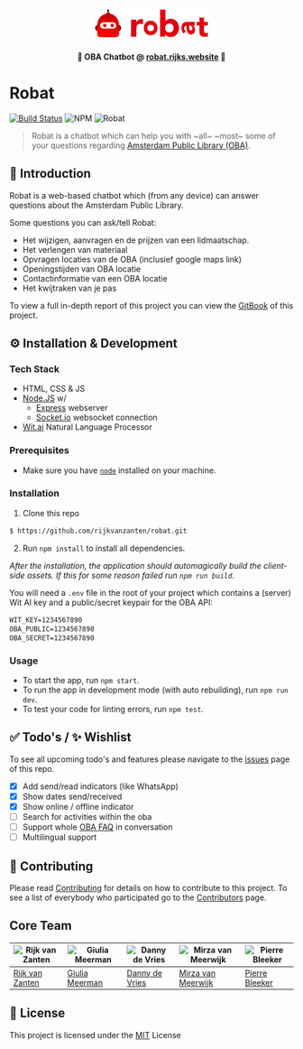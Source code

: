 <h1 align="center">
	<img width="200" src="media/robat_icon-logo.png" alt="Logo">
	<br>
</h1>

<p align="center">
	<b>🤖 OBA Chatbot @ <a href="http://robat.rijks.website">robat.rijks.website</a> 🤖</b>
</p>

# Robat
[![Build Status](https://semaphoreci.com/api/v1/rijkvanzanten/robat/branches/master/shields_badge.svg)](https://semaphoreci.com/rijkvanzanten/robat)
![NPM](https://img.shields.io/npm/v/npm.svg)
![Robat](https://img.shields.io/badge/🤖-robat-E30111.svg)


> Robat is a chatbot which can help you with ~all~ ~most~ some of your questions regarding  [Amsterdam Public Library (OBA)](http://oba.nl).

## :book: Introduction
Robat is a web-based chatbot which (from any device) can answer questions about the Amsterdam Public Library.

Some questions you can ask/tell Robat:  
* Het wijzigen, aanvragen en de prijzen van een lidmaatschap.
* Het verlengen van materiaal
* Opvragen locaties van de OBA (inclusief google maps link)
* Openingstijden van OBA locatie
* Contactinformatie van een OBA locatie
* Het kwijtraken van je pas

To view a full in-depth report of this project you can view the [GitBook](https://dandevri.gitbooks.io/oba) of this project.

## ⚙️ Installation & Development

### Tech Stack
- HTML, CSS & JS
- [Node.JS](http://nodejs.org) w/
  - [Express](https://expressjs.com) webserver
  - [Socket.io](http://socket.io) websocket connection
- [Wit.ai](http://wit.ai) Natural Language Processor

### Prerequisites
* Make sure you have [`node`](https://nodejs.org/en/) installed on your machine.

### Installation
1. Clone this repo
```bash
$ https://github.com/rijkvanzanten/robat.git
```

2. Run `npm install` to install all dependencies.

*After the installation, the application should automagically build the client-side assets. If this for some reason failed run `npm run build`.*

You will need a `.env` file in the root of your project which contains a (server) Wit AI key and a public/secret keypair for the OBA API:
```
WIT_KEY=1234567890
OBA_PUBLIC=1234567890
OBA_SECRET=1234567890
```

### Usage
* To start the app, run `npm start`.
* To run the app in development mode (with auto rebuilding), run `npm run dev`.
* To test your code for linting errors, run `npm test`.

## :white_check_mark: Todo's /  :sparkles: Wishlist
To see all upcoming todo's and features please navigate to the [issues](https://github.com/rijkvanzanten/robat/issues) page of this repo.

- [x] Add send/read indicators (like WhatsApp)
- [x] Show dates send/received
- [x] Show online / offline indicator
- [ ] Search for activities within the oba 
- [ ] Support whole [OBA FAQ](https://www.oba.nl/oba/english/frequently-asked-questions.html) in conversation
- [ ] Multilingual support

## :page_facing_up: Contributing
Please read [Contributing](CONTRIBUTING.md) for details on how to contribute to this project.
To see a list of everybody who participated go to the [Contributors](https://github.com/rijkvanzanten/robat/graphs/contributors) page.

## Core Team
![Rijk van Zanten](https://avatars0.githubusercontent.com/u/9141017?v=3&s=460) | ![Giulia Meerman](https://avatars0.githubusercontent.com/u/14131081?v=3&s=460) | ![Danny de Vries](https://avatars1.githubusercontent.com/u/22084444?v=3&s=460) | ![Mirza van Meerwijk](https://avatars2.githubusercontent.com/u/12242967?v=3&s=460) | ![Pierre Bleeker](https://avatars0.githubusercontent.com/u/12711649?v=3&s=460)
---|---|---|---|---
[Rijk van Zanten](https://github.com/rijkvanzanten) | [Giulia Meerman](https://github.com/GiuliaM) | [Danny de Vries](https://github.com/dandevri) | [Mirza van Meerwijk](https://github.com/Mimaaa) | [Pierre Bleeker](https://github.com/pierman1)

## 📃 License
This project is licensed under the [MIT](LICENSE) License
